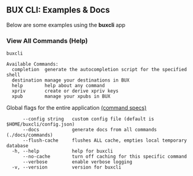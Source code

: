 ## BUX CLI: Examples & Docs
Below are some examples using the **buxcli** app

### View All Commands (Help)
```shell script
buxcli
```

```text
Available Commands:
  completion  generate the autocompletion script for the specified shell
  destination manage your destinations in BUX
  help        help about any command
  xpriv       create or derive xpriv keys
  xpub        manage your xpubs in BUX
```

Global flags for the entire application [(command specs)](commands/buxcli.md)
```text
      --config string   custom config file (default is $HOME/buxcli/config.json)
      --docs            generate docs from all commands (./docs/commands)
      --flush-cache     flushes ALL cache, empties local temporary database
  -h, --help            help for buxcli
      --no-cache        turn off caching for this specific command
      --verbose         enable verbose logging
  -v, --version         version for buxcli

```